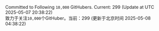 Committed to Following `10,000` GitHubers. Current: <!-- FOLLOWING_COUNT -->299<!-- FOLLOWING_COUNT --> (Update at UTC <!-- LAST_UPDATED -->2025-05-07 20:38:22<!-- LAST_UPDATED -->)<br>
致力于关注`10,000`个GitHuber。当前：<!-- FOLLOWING_COUNT -->299<!-- FOLLOWING_COUNT --> (更新于北京时间 <!-- LAST_UPDATED_CST -->2025-05-08 04:38:22<!-- LAST_UPDATED_CST -->)
